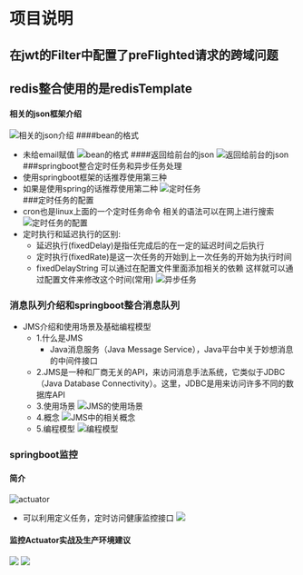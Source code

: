 # 项目说明
## 在jwt的Filter中配置了preFlighted请求的跨域问题
## redis整合使用的是redisTemplate
#### 相关的json框架介绍
![相关的json介绍](/home/panghu/IdeaProjects/json/src/main/resources/static/png1.png)
####bean的格式
* 未给email赋值
![bean的格式](/home/panghu/IdeaProjects/json/src/main/resources/static/png3.png)
####返回给前台的json
![返回给前台的json](/home/panghu/IdeaProjects/springboot-sample/src/main/resources/static/json.png)
###springboot整合定时任务和异步任务处理
* 使用springboot框架的话推荐使用第三种
* 如果是使用spring的话推荐使用第二种
![定时任务](/home/panghu/IdeaProjects/springboot-sample/src/main/resources/static/定时任务.png)  
###定时任务的配置
* cron也是linux上面的一个定时任务命令  相关的语法可以在网上进行搜索
![定时任务的配置](/home/panghu/IdeaProjects/springboot-sample/src/main/resources/static/定时任务配置.png)  
* 定时执行和延迟执行的区别:
    * 延迟执行(fixedDelay)是指任完成后的在一定的延迟时间之后执行
    * 定时执行(fixedRate)是这一次任务的开始到上一次任务的开始为执行时间
    * fixedDelayString 可以通过在配置文件里面添加相关的依赖 这样就可以通过配置文件来修改这个时间(常用)
![异步任务](/home/panghu/IdeaProjects/springboot-sample/src/main/resources/static/异步任务.png)

### 消息队列介绍和springboot整合消息队列
* JMS介绍和使用场景及基础编程模型
    * 1.什么是JMS
        * Java消息服务（Java Message Service），Java平台中关于妙想消息的中间件接口
    * 2.JMS是一种和厂商无关的API，来访问消息手法系统，它类似于JDBC（Java Database Connectivity）。这里，JDBC是用来访问许多不同的数据库API
    * 3.使用场景
      ![JMS的使用场景](/home/panghu/IdeaProjects/springboot-sample/src/main/resources/static/JMS使用场景.png)
    * 4.概念
       ![JMS中的相关概念](/home/panghu/IdeaProjects/springboot-sample/src/main/resources/static/JMS的概念.png)
    * 5.编程模型
       ![编程模型](/home/panghu/IdeaProjects/springboot-sample/src/main/resources/static/编程模型.png)
       

### springboot监控
#### 简介 
![actuator](/home/panghu/IdeaProjects/springboot-sample/src/main/resources/static/actuator.png)
* 可以利用定义任务，定时访问健康监控接口
![](/home/panghu/IdeaProjects/springboot-sample/src/main/resources/static/监控.png)
#### 监控Actuator实战及生产环境建议
![](/home/panghu/IdeaProjects/springboot-sample/src/main/resources/static/监控-2.png)
![](/home/panghu/IdeaProjects/springboot-sample/src/main/resources/static/监控-3.png)


